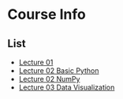 # Course Info
## List
* [Lecture 01](http://nbviewer.jupyter.org/github/johnny12150/Data_Analytics_Course/blob/master/Lecture%201/Lecture%20%201%20-%20Introduction%20to%20Data%20Analytics.ipynb)
* [Lecture 02 Basic Python](http://nbviewer.jupyter.org/github/johnny12150/Data_Analytics_Course/blob/master/Lecture%202/Lecture%202%20-%20Basic%20Python%20Foundation%20and%20Data%20Analytics%20Libraries.ipynb)
* [Lecture 02 NumPy](http://nbviewer.jupyter.org/github/johnny12150/Data_Analytics_Course/blob/master/Lecture%202/Lecture%202%20-%20NumPy%20Basics%20Arrays%20and%20Vectorized%20Computation.ipynb)
* [Lecture 03 Data Visualization](http://nbviewer.jupyter.org/github/johnny12150/Data_Analytics_Course/blob/master/Lecture%203/Chapter%203%20-%20EDA%20and%20Data%20Visualization%20-%2020181006.ipynb)